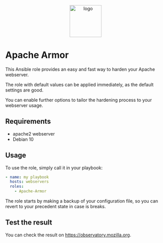 <p align="center">
<img width="100px" src="https://image.flaticon.com/icons/svg/1000/1000913.svg" alt="logo">
</p>

# Apache Armor
This Ansible role provides an easy and fast way to harden your Apache webserver.

The role with default values can be applied immediately, as the default settings are good.

You can enable further options to tailor the hardening process to your webserver usage.

## Requirements
- apache2 webserver
- Debian 10

## Usage
To use the role, simply call it in your playbook:
```yaml
- name: my playbook
  hosts: webservers
  roles:
    - Apache-Armor
```
The role starts by making a backup of your configuration file, so you can revert to your precedent state in case is breaks.

## Test the result
You can check the result on https://observatory.mozilla.org.
